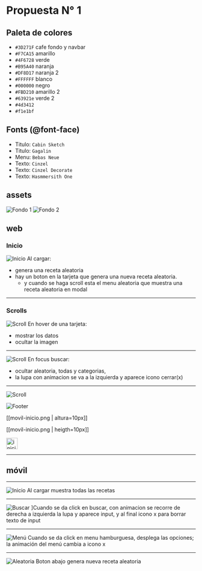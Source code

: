 # Propuesta N° 1

## Paleta de colores
* `#3D271F` cafe fondo y navbar
* `#F7CA15` amarillo
* `#4F6728` verde
* `#B95A40` naranja
* `#DF8D17` naranja 2
* `#FFFFFF` blanco
* `#000000` negro
* `#FBD210` amarillo 2
* `#63921e` verde 2
* `#4d3412`
* `#f1e1bf`

## Fonts (@font-face)
* Titulo: `Cabin Sketch`
* Titulo: `Gagalin`
* Menu: `Bebas Neue`
* Texto: `Cinzel`
* Texto: `Cinzel Decorate`
* Texto: `Hasmmersith One`

## assets
![Fondo 1](fondo1.jpg)
![Fondo 2](fondo2.jpeg)



## web
### Inicio
![Inicio](web-inicio.png)
Al cargar:
 - genera una receta aleatoria
 - hay un boton en la tarjeta que genera una nueva receta aleatoria.
   - y cuando se haga scroll esta el menu aleatoria que muestra una receta aleatoria en modal

---


### Scrolls
![Scroll](web-scroll1.png)
En hover de una tarjeta:
 - mostrar los datos
 - ocultar la imagen

---


![Scroll](web-scroll2.png)
En focus buscar:
 - ocultar aleatoria, todas y categorias, 
 - la lupa con animacion se va a la izquierda y aparece icono cerrar(x)

---


![Scroll](web-scroll3.png)

![Footer](web-footer.png)


[[movil-inicio.png | altura=10px]]

[[movil-inicio.png | heigth=10px]]

<img src="movil-inicio.png" alt="inicio" heigth="30px" width="30px">

---
## móvil
---


![Inicio](movil-inicio.png)
Al cargar muestra todas las recetas

--- 

![Buscar](movil-buscar.png)
]Cuando se da click en buscar, con animacion se recorre de derecha a izquierda la lupa y aparece input, y al final icono x para borrar texto de input

---

![Menú](movil-menu.png)
Cuando se da click en menu hamburguesa, desplega las opciones; la animación del menú cambia a icono x

---

![Aleatoria](movil-aleatoria.png)
Boton abajo genera nueva receta aleatoria